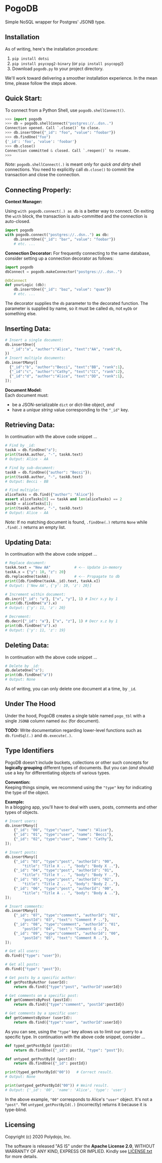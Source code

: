 PogoDB
=======

Simple NoSQL wrapper for Postgres' JSONB type. 

Installation
--------------
As of writing, here's the installation procedure:
1. `pip install dotsi`
2. `pip install psycopg2-binary` (or `pip install psycopg2`)
3. Download `pogodb.py` to your project directory.

We'll work toward delivering a smoother installation experience. In the mean time, please follow the steps above.


Quick Start:
---------------
To connect from a Python Shell, use `pogodb.shellConnect()`.
```py
>>> import pogodb
>>> db = pogodb.shellConnect("postgres://..dsn..")
Connection opened. Call `.close()` to close.
>>> db.insertOne({"_id": "foo", "value": "foobar"})
>>> db.findOne("foo")
{'_id': 'foo', 'value': 'foobar'}
>>> db.close()
Connection committed & closed. Call `.reopen()` to resume.
>>>
```
*Note:* `pogodb.shellConnect(.)` is meant only for *quick and dirty* shell connections. You need to explicitly call `db.close()` to commit the transaction and close the connection.

Connecting Properly:
--------------------------

**Context Manager:**

Using `with pogodb.connect(.) as db` is a better way to connect. On exiting the `with` block, the transaction is auto-committed and the connection is auto-closed.
```py
import pogodb
with pogodb.connect("postgres://..dsn..") as db:
    db.insertOne({"_id": "bar", "value": "foobar"})
    # etc. ...
```

**Connection Decorator:**
For frequently connecting to the same database, consider setting up a connection decorator as follows:
```py
import pogodb
dbConnect = pogodb.makeConnector("postgres://..dsn..")

@dbConnect
def yourLogic (db):
    db.insertOne({"_id": "baz", "value": "quax"})
    # etc. ...
```
The decorator supplies the `db` parameter to the decorated function. The parameter is supplied by name, so it must be called `db`, not `myDb` or something else.


Inserting Data:
--------------------------
```py
# Insert a single document:
db.insertOne({
   "_id":"a", "author":"Alice", "text":"AA", "rank":0,
})
# Insert multiple documents:
db.insertMany([
  {"_id":"b", "author":"Becci", "text":"BB", "rank":1},
  {"_id":"c", "author":"Cathy", "text":"CC", "rank":2},
  {"_id":"d", "author":"Alice", "text":"DD", "rank":1},
]);
```

**Document Model:**  
Each document must:
- be a JSON-serializable `dict` or dict-like object, *and*
- have a *unique string* value corresponding to the `"_id"` key.

Retrieving Data:
--------------------
In continuation with the above code snippet ...
```py
# Find by _id:
taskA = db.findOne("a");
print(taskA.author, "-", taskA.text)
# Output: Alice - AA

# Find by sub-document:
taskB = db.findOne({"author": "Becci"});
print(taskB.author, "-", taskB.text)
# Output: Becci - BB

# Find multiple:
aliceTasks = db.find({"author": "Alice"})
assert aliceTasks[0] == taskA and len(aliceTasks) == 2
taskD = aliceTasks[1];
print(taskD.author, "-", taskD.text)
# Output: Alice - AA
```
*Note:* If no matching document is found, `.findOne(.)` returns `None` while `.find(.)` returns an empty list.

Updating Data:
-------------------
In continuation with the above code snippet ...
```py
# Replace document:
taskA.text = "New AA"           # <-- Update in-memory
taskA.x = {"y": 10, "z": 20}
db.replaceOne(taskA);           # <-- Propagate to db
print([db.findOne(taskA._id).text, taskA.x])
# Output: ['New AA', {'y': 10, 'z': 20}]

# Increment within document:
db.incr({"_id": "a"}, ["x", "y"], 1) # Incr x.y by 1
print(db.findOne("a").x)
# Output: {'y': 11, 'z': 20}

# Decrement:
db.decr({"_id": "a"}, ["x", "z"], 1) # Decr x.z by 1
print(db.findOne("a").x)
# Output: {'y': 11, 'z': 19}
```

Deleting Data:
------------------
In continuation with the above code snippet ...
```py
# Delete by _id:
db.deleteOne("a");
print(db.findOne("a"))
# Output: None
```
As of writing, you can only delete one document at a time, by `_id`.

Under The Hood
---------------------
Under the hood, PogoDB creates a single table named `pogo_tbl` with a single `JSONB` column named `doc` (for document).

**TODO:** Write documentation regarding lower-level functions such as `db.findSql(.)` and `db.execute(.)`.

Type Identifiers
-------------------

PogoDB doesn't include buckets, collections or other such concepts for **logically grouping** different types of documents. But you can *(and should)* use a key for differentiating objects of various types.

**Convention:**  
Keeping things simple, we recommend using the `"type"` key for indicating the type of the object.

**Example:**  
In a blogging app, you'll have to deal with users, posts, comments and other types of objects. 

```py
# Insert users:
db.insertMany([
    {"_id": "00", "type":"user", "name": "Alice"},
    {"_id": "01", "type":"user", "name": "Becci"},
    {"_id": "02", "type":"user", "name": "Cathy"},
]);

# Insert posts:
db.insertMany([
    {"_id": "03", "type":"post", "authorId": "00",
        "title": "Title X .. ", "body": "Body X .."},
    {"_id": "04", "type":"post", "authorId": "01",
        "title": "Title Y .. ", "body": "Body Y .."},
    {"_id": "05", "type":"post", "authorId": "02",
        "title": "Title Z .. ", "body": "Body Z .."},
    {"_id": "06", "type":"post", "authorId": "00",
        "title": "Title A .. ", "body": "Body A .."},
]);

# Insert comments:
db.insertMany([
    {"_id": "07", "type":"comment", "authorId": "02",
        "postId": "03", "text": "Comment P .."},
    {"_id": "08", "type":"comment", "authorId": "01",
        "postId": "04", "text": "Comment Q .."},
    {"_id": "09", "type":"comment", "authorId": "00",
        "postId": "05", "text": "Comment R .."},
]);

# Get all users:
db.find({"type": "user"});

# Get all posts:
db.find({"type": "post"});

# Get posts by a specific author:
def getPostByAuthor (userId):
    return db.find({"type":"post", "authorId":userId})

# Get comments on a specific post:
def getCommentsByPost (postId):
    return db.find({"type":"comment", "postId":postId})

# Get comments by a specific user:
def getCommentsByUser (userId):
    return db.find({"type":"user", "authorId":userId})
```

As you can see, using the `"type"` key allows us to limit our query to a specific type. In continuation with the above code snippet, consider ...
```py
def typed_getPostById (postId):
    return db.findOne({"_id": postId, "type": "post"});

def untyped_getPostById (postId):
    return db.findOne({"_id": postId})

print(typed_getPostById("00"))   # Correct result.
# Output: None

print(untyped_getPostById("00")) # Weird result.
# Output: {'_id': '00', 'name': 'Alice', 'type': 'user'} 
```

In the above example, `"00"` corresponds to Alice's `"user"` object. It's not a `"post"`. Yet `untyped_getPostById(.)` (incorrectly) returns it because it is type-blind.

Licensing
-----------
Copyright (c) 2020 Polydojo, Inc.

The software is released "AS IS" under the **Apache License 2.0**, WITHOUT WARRANTY OF ANY KIND, EXPRESS OR IMPLIED. Kindly see [LICENSE.txt](https://github.com/polydojo/pogodb/blob/master/LICENSE.txt) for more details.
